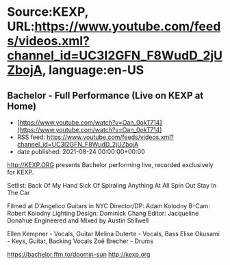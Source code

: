 # Source:KEXP, URL:https://www.youtube.com/feeds/videos.xml?channel_id=UC3I2GFN_F8WudD_2jUZbojA, language:en-US

## Bachelor - Full Performance (Live on KEXP at Home)
 - [https://www.youtube.com/watch?v=Oan_0okT714](https://www.youtube.com/watch?v=Oan_0okT714)
 - RSS feed: https://www.youtube.com/feeds/videos.xml?channel_id=UC3I2GFN_F8WudD_2jUZbojA
 - date published: 2021-08-24 00:00:00+00:00

http://KEXP.ORG presents Bachelor performing live, recorded exclusively for KEXP.

Setlist:
Back Of My Hand
Sick Of Spiraling
Anything At All
Spin Out
Stay In The Car

Filmed at D'Angelico Guitars in NYC
Director/DP: Adam Kolodny
B-Cam: Robert Kolodny
Lighting Design: Dominick Chang
Editor: Jacqueline Donahue
Engineered and Mixed by Austin Stillwell

Ellen Kempner - Vocals, Guitar
Melina Duterte - Vocals, Bass
Elise Okusami - Keys, Guitar, Backing Vocals
Zoë Brecher - Drums

https://bachelor.ffm.to/doomin-sun
http://kexp.org

